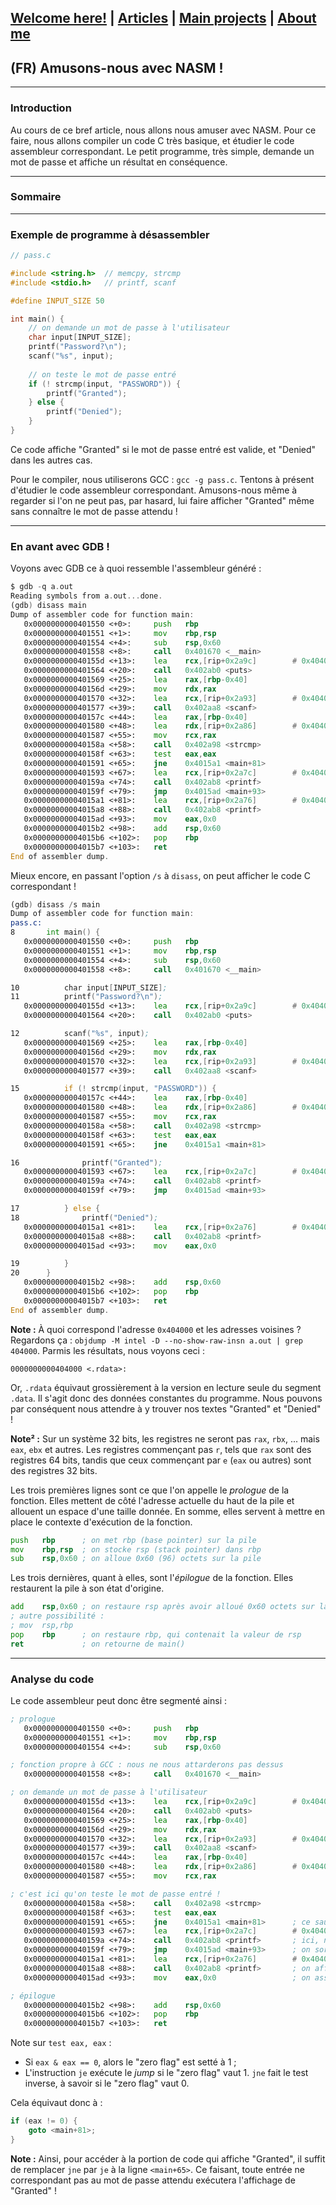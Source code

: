 ## [Welcome here!](https://vpenando.github.io) | [Articles](https://vpenando.github.io/articles.html) | [Main projects](https://vpenando.github.io/projects.html) | [About me](https://vpenando.github.io/about.html)

## (FR) Amusons-nous avec NASM !

---

### Introduction
Au cours de ce bref article, nous allons nous amuser avec NASM. Pour ce faire, nous allons compiler un code C très basique, et étudier le code assembleur correspondant.
Le petit programme, très simple, demande un mot de passe et affiche un résultat en conséquence.

---

### Sommaire



---

### Exemple de programme à désassembler
```c
// pass.c

#include <string.h>  // memcpy, strcmp
#include <stdio.h>   // printf, scanf

#define INPUT_SIZE 50

int main() {
    // on demande un mot de passe à l'utilisateur
    char input[INPUT_SIZE];
    printf("Password?\n");
    scanf("%s", input);
    
    // on teste le mot de passe entré
    if (! strcmp(input, "PASSWORD")) {
        printf("Granted");
    } else {
        printf("Denied");
    }
}
```

Ce code affiche "Granted" si le mot de passe entré est valide, et "Denied" dans les autres cas.

Pour le compiler, nous utiliserons GCC : `gcc -g pass.c`.
Tentons à présent d'étudier le code assembleur correspondant. Amusons-nous même à regarder si l'on ne peut pas, par hasard, lui faire afficher "Granted" même sans connaître le mot de passe attendu !

---

### En avant avec GDB !

Voyons avec GDB ce à quoi ressemble l'assembleur généré :
```asm
$ gdb -q a.out
Reading symbols from a.out...done.
(gdb) disass main
Dump of assembler code for function main:
   0x0000000000401550 <+0>:     push   rbp
   0x0000000000401551 <+1>:     mov    rbp,rsp
   0x0000000000401554 <+4>:     sub    rsp,0x60
   0x0000000000401558 <+8>:     call   0x401670 <__main>
   0x000000000040155d <+13>:    lea    rcx,[rip+0x2a9c]        # 0x404000
   0x0000000000401564 <+20>:    call   0x402ab0 <puts>
   0x0000000000401569 <+25>:    lea    rax,[rbp-0x40]
   0x000000000040156d <+29>:    mov    rdx,rax
   0x0000000000401570 <+32>:    lea    rcx,[rip+0x2a93]        # 0x40400a
   0x0000000000401577 <+39>:    call   0x402aa8 <scanf>
   0x000000000040157c <+44>:    lea    rax,[rbp-0x40]
   0x0000000000401580 <+48>:    lea    rdx,[rip+0x2a86]        # 0x40400d
   0x0000000000401587 <+55>:    mov    rcx,rax
   0x000000000040158a <+58>:    call   0x402a98 <strcmp>
   0x000000000040158f <+63>:    test   eax,eax
   0x0000000000401591 <+65>:    jne    0x4015a1 <main+81>
   0x0000000000401593 <+67>:    lea    rcx,[rip+0x2a7c]        # 0x404016
   0x000000000040159a <+74>:    call   0x402ab8 <printf>
   0x000000000040159f <+79>:    jmp    0x4015ad <main+93>
   0x00000000004015a1 <+81>:    lea    rcx,[rip+0x2a76]        # 0x40401e
   0x00000000004015a8 <+88>:    call   0x402ab8 <printf>
   0x00000000004015ad <+93>:    mov    eax,0x0
   0x00000000004015b2 <+98>:    add    rsp,0x60
   0x00000000004015b6 <+102>:   pop    rbp
   0x00000000004015b7 <+103>:   ret
End of assembler dump.
```
 Mieux encore, en passant l'option `/s` à `disass`, on peut afficher le code C correspondant !
```asm
(gdb) disass /s main
Dump of assembler code for function main:
pass.c:
8       int main() {
   0x0000000000401550 <+0>:     push   rbp
   0x0000000000401551 <+1>:     mov    rbp,rsp
   0x0000000000401554 <+4>:     sub    rsp,0x60
   0x0000000000401558 <+8>:     call   0x401670 <__main>

10          char input[INPUT_SIZE];
11          printf("Password?\n");
   0x000000000040155d <+13>:    lea    rcx,[rip+0x2a9c]        # 0x404000
   0x0000000000401564 <+20>:    call   0x402ab0 <puts>

12          scanf("%s", input);
   0x0000000000401569 <+25>:    lea    rax,[rbp-0x40]
   0x000000000040156d <+29>:    mov    rdx,rax
   0x0000000000401570 <+32>:    lea    rcx,[rip+0x2a93]        # 0x40400a
   0x0000000000401577 <+39>:    call   0x402aa8 <scanf>

15          if (! strcmp(input, "PASSWORD")) {
   0x000000000040157c <+44>:    lea    rax,[rbp-0x40]
   0x0000000000401580 <+48>:    lea    rdx,[rip+0x2a86]        # 0x40400d
   0x0000000000401587 <+55>:    mov    rcx,rax
   0x000000000040158a <+58>:    call   0x402a98 <strcmp>
   0x000000000040158f <+63>:    test   eax,eax
   0x0000000000401591 <+65>:    jne    0x4015a1 <main+81>

16              printf("Granted");
   0x0000000000401593 <+67>:    lea    rcx,[rip+0x2a7c]        # 0x404016
   0x000000000040159a <+74>:    call   0x402ab8 <printf>
   0x000000000040159f <+79>:    jmp    0x4015ad <main+93>

17          } else {
18              printf("Denied");
   0x00000000004015a1 <+81>:    lea    rcx,[rip+0x2a76]        # 0x40401e
   0x00000000004015a8 <+88>:    call   0x402ab8 <printf>
   0x00000000004015ad <+93>:    mov    eax,0x0

19          }
20      }
   0x00000000004015b2 <+98>:    add    rsp,0x60
   0x00000000004015b6 <+102>:   pop    rbp
   0x00000000004015b7 <+103>:   ret
End of assembler dump.
```
**Note :** À quoi correspond l'adresse `0x404000` et les adresses voisines ? Regardons ça : `objdump -M intel -D --no-show-raw-insn a.out | grep 404000`.
Parmis les résultats, nous voyons ceci :
```
0000000000404000 <.rdata>:
```
Or, `.rdata` équivaut grossièrement à la version en lecture seule du segment `.data`. Il s'agit donc des données constantes du programme. Nous pouvons par conséquent nous attendre à y trouver nos textes "Granted" et "Denied" !

**Note² :** Sur un système 32 bits, les registres ne seront pas `rax`, `rbx`, ... mais `eax`, `ebx` et autres. Les registres commençant pas `r`, tels que `rax` sont des registres 64 bits, tandis que ceux commençant par `e` (`eax` ou autres) sont des registres 32 bits.

Les trois premières lignes sont ce que l'on appelle le *prologue* de la fonction. Elles mettent de côté l'adresse actuelle du haut de la pile et allouent un espace d'une taille donnée. En somme, elles servent à mettre en place le contexte d'exécution de la fonction. 
```asm
push   rbp      ; on met rbp (base pointer) sur la pile
mov    rbp,rsp  ; on stocke rsp (stack pointer) dans rbp
sub    rsp,0x60 ; on alloue 0x60 (96) octets sur la pile
```
Les trois dernières, quant à elles, sont l'*épilogue* de la fonction. Elles restaurent la pile à son état d'origine.
```asm
add    rsp,0x60 ; on restaure rsp après avoir alloué 0x60 octets sur la pile
; autre possibilité :
; mov  rsp,rbp
pop    rbp      ; on restaure rbp, qui contenait la valeur de rsp
ret             ; on retourne de main()
 ```

---

### Analyse du code

Le code assembleur peut donc être segmenté ainsi :
```asm
; prologue
   0x0000000000401550 <+0>:     push   rbp
   0x0000000000401551 <+1>:     mov    rbp,rsp
   0x0000000000401554 <+4>:     sub    rsp,0x60

; fonction propre à GCC : nous ne nous attarderons pas dessus
   0x0000000000401558 <+8>:     call   0x401670 <__main>

; on demande un mot de passe à l'utilisateur
   0x000000000040155d <+13>:    lea    rcx,[rip+0x2a9c]        # 0x404000
   0x0000000000401564 <+20>:    call   0x402ab0 <puts>
   0x0000000000401569 <+25>:    lea    rax,[rbp-0x40]
   0x000000000040156d <+29>:    mov    rdx,rax
   0x0000000000401570 <+32>:    lea    rcx,[rip+0x2a93]        # 0x40400a
   0x0000000000401577 <+39>:    call   0x402aa8 <scanf>
   0x000000000040157c <+44>:    lea    rax,[rbp-0x40]
   0x0000000000401580 <+48>:    lea    rdx,[rip+0x2a86]        # 0x40400d
   0x0000000000401587 <+55>:    mov    rcx,rax

; c'est ici qu'on teste le mot de passe entré !
   0x000000000040158a <+58>:    call   0x402a98 <strcmp>
   0x000000000040158f <+63>:    test   eax,eax
   0x0000000000401591 <+65>:    jne    0x4015a1 <main+81>      ; ce saut correspond au 'else'
   0x0000000000401593 <+67>:    lea    rcx,[rip+0x2a7c]        # 0x404016
   0x000000000040159a <+74>:    call   0x402ab8 <printf>       ; ici, nous sommes dans le 'if' : on affiche "Granted" !
   0x000000000040159f <+79>:    jmp    0x4015ad <main+93>      ; on sort du bloc 'if/else' 
   0x00000000004015a1 <+81>:    lea    rcx,[rip+0x2a76]        # 0x40401e
   0x00000000004015a8 <+88>:    call   0x402ab8 <printf>       ; on affiche "Granted"
   0x00000000004015ad <+93>:    mov    eax,0x0                 ; on assigne 0 à eax pour retourner 0

; épilogue
   0x00000000004015b2 <+98>:    add    rsp,0x60
   0x00000000004015b6 <+102>:   pop    rbp
   0x00000000004015b7 <+103>:   ret
 ```
 Note sur `test eax, eax` :
* Si `eax & eax == 0`, alors le "zero flag" est setté à 1 ;
* L'instruction `je` exécute le *jump* si le "zero flag" vaut 1. `jne` fait le test inverse, à savoir si le "zero flag" vaut 0.

Cela équivaut donc à :
```c
if (eax != 0) {
    goto <main+81>;
}
```
**Note :** Ainsi, pour accéder à la portion de code qui affiche "Granted", il suffit de remplacer `jne` par `je` à la ligne `<main+65>`. Ce faisant, toute entrée ne correspondant pas au mot de passe attendu exécutera l'affichage de "Granted" !
